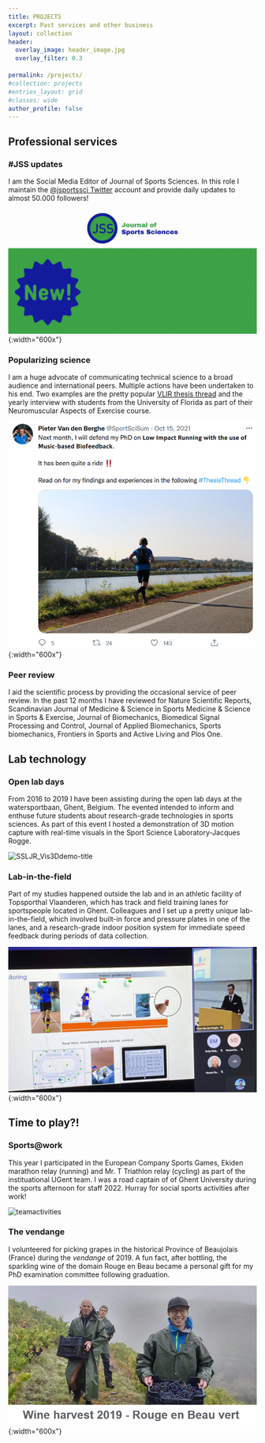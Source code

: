 ```yaml
---
title: PROJECTS
excerpt: Past services and other business
layout: collection
header:
  overlay_image: header_image.jpg
  overlay_filter: 0.3

permalink: /projects/
#collection: projects
#entries_layout: grid
#classes: wide
author_profile: false
---
```


## Professional services

### #JSS updates

I am the Social Media Editor of Journal of Sports Sciences. In this role I maintain the [@jsportssci Twitter](https://twitter.com/JSportsSci) account and provide daily updates to almost 50.000 followers!

![JSSnew](/images/JSSnew.gif){:width="600x"}

### Popularizing science

I am a huge advocate of communicating technical science to a broad audience and international peers. Multiple actions have been undertaken to his end. Two examples are the pretty popular [VLIR thesis thread](https://twitter.com/SportSciSum/status/1449132653324742657) and the yearly interview with students from the University of Florida as part of their Neuromuscular Aspects of Exercise course.

![VLIRtwitterthreadScreenshot](/images/VLIRtwitterthreadScreenshot.png){:width="600x"}

### Peer review

I aid the scientific process by providing the occasional service of peer review. In the past 12 months I have reviewed for Nature Scientific Reports, Scandinavian Journal of Medicine & Science in Sports Medicine & Science in Sports & Exercise, Journal of Biomechanics, Biomedical Signal Processing and Control, Journal of Applied Biomechanics, Sports biomechanics, Frontiers in Sports and Active Living and Plos One.

## Lab technology

### Open lab days

From 2016 to 2019 I have been assisting during the open lab days at the watersportbaan, Ghent, Belgium. The evented intended to inform and enthuse future students about research-grade technologies in sports sciences. As part of this event I hosted a demonstration of 3D motion capture with real-time visuals in the Sport Science Laboratory-Jacques Rogge.

![SSLJR_Vis3Ddemo-title](/images/SSLJR_Vis3Ddemo-title.gif)

### Lab-in-the-field

Part of my studies happened outside the lab and in an athletic facility of Topsporthal Vlaanderen, which has track and field training lanes for sportspeople located in Ghent. Colleagues and I set up a pretty unique lab-in-the-field, which involved built-in force and pressure plates in one of the lanes, and a research-grade indoor position system for immediate speed feedback during periods of data collection.

![TSHmonitoring](/images/TSHmonitoring.png){:width="600x"}

## Time to play?!

### Sports@work

This year I participated in the European Company Sports Games, Ekiden marathon relay (running) and Mr. T Triathlon relay (cycling) as part of the instituational UGent team. I was a road captain of of Ghent University during the sports afternoon for staff 2022. Hurray for social sports activities after work!

![teamactivities](/images/teamactivities.png)

### The vendange

I volunteered for picking grapes in the historical Province of Beaujolais (France) during the *vendange* of 2019. A fun fact, after bottling, the sparkling wine of the domain Rouge en Beau became a personal gift for my PhD examination committee following graduation.

![vendange2019](/images/vendange2019.gif){:width="600x"}
